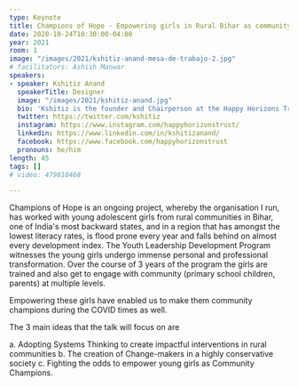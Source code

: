 ```yaml
---
type: Keynote
title: Champions of Hope - Empowering girls in Rural Bihar as community leaders
date: 2020-10-24T10:30:00-04:00
year: 2021
room: 1
image: "/images/2021/kshitiz-anand-mesa-de-trabajo-2.jpg"
# facilitators: Ashish Manwar
speakers:
- speaker: Kshitiz Anand
  speakerTitle: Designer
  image: "/images/2021/kshitiz-anand.jpg"
  bio: 'Kshitiz is the founder and Chairperson at the Happy Horizons Trust, that works with youth and children in rural Bihar, a state in eastern India. The organisations runs a fellowship program that trains young girls as change-makers in rural communities and works towards the better foundational years of learning in children, through activity based learning. '
  twitter: https://twitter.com/kshitiz
  instagram: https://www.instagram.com/happyhorizonstrust/
  linkedin: https://www.linkedin.com/in/kshitizanand/
  facebook: https://www.facebook.com/happyhorizonstrust
  pronouns: he/him
length: 45
tags: []
# video: 479810468

---
```


Champions of Hope is an ongoing project, whereby the organisation I run, has worked with young adolescent girls from rural communities in Bihar, one of India's most backward states, and in a region that has amongst the lowest literacy rates, is flood prone every year and falls behind on almost every development index. The Youth Leadership Development Program witnesses the young girls undergo immense personal and professional transformation. Over the course of 3 years of the program the girls are trained and also get to engage with community (primary school children, parents)  at multiple levels. 

Empowering these girls have enabled us to make them community champions during the COVID times as well. 

The 3 main ideas that the talk will focus on are 

a. Adopting Systems Thinking to create impactful interventions in rural communities
b. The creation of Change-makers in a highly conservative society
c. Fighting the odds to empower young girls as Community Champions.